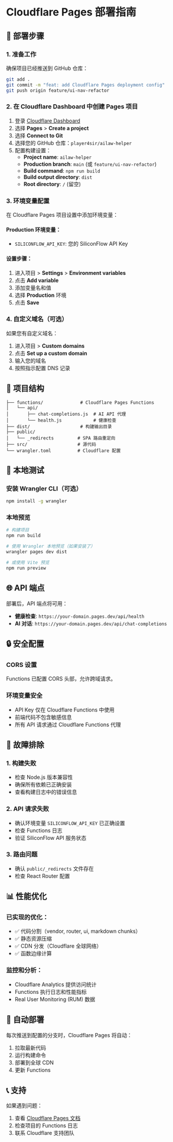# Cloudflare Pages 部署指南

## 🚀 部署步骤

### 1. 准备工作
确保项目已经推送到 GitHub 仓库：
```bash
git add .
git commit -m "feat: add Cloudflare Pages deployment config"
git push origin feature/ui-nav-refactor
```

### 2. 在 Cloudflare Dashboard 中创建 Pages 项目

1. 登录 [Cloudflare Dashboard](https://dash.cloudflare.com/)
2. 选择 **Pages** > **Create a project**
3. 选择 **Connect to Git**
4. 选择您的 GitHub 仓库：`player4sir/ailaw-helper`
5. 配置构建设置：
   - **Project name**: `ailaw-helper`
   - **Production branch**: `main` (或 `feature/ui-nav-refactor`)
   - **Build command**: `npm run build`
   - **Build output directory**: `dist`
   - **Root directory**: `/` (留空)

### 3. 环境变量配置

在 Cloudflare Pages 项目设置中添加环境变量：

#### Production 环境变量：
- `SILICONFLOW_API_KEY`: 您的 SiliconFlow API Key

#### 设置步骤：
1. 进入项目 > **Settings** > **Environment variables**
2. 点击 **Add variable**
3. 添加变量名和值
4. 选择 **Production** 环境
5. 点击 **Save**

### 4. 自定义域名（可选）

如果您有自定义域名：
1. 进入项目 > **Custom domains**
2. 点击 **Set up a custom domain**
3. 输入您的域名
4. 按照指示配置 DNS 记录

## 📁 项目结构

```
├── functions/              # Cloudflare Pages Functions
│   └── api/
│       ├── chat-completions.js  # AI API 代理
│       └── health.js            # 健康检查
├── dist/                   # 构建输出目录
├── public/
│   └── _redirects         # SPA 路由重定向
├── src/                   # 源代码
└── wrangler.toml          # Cloudflare 配置
```

## 🔧 本地测试

### 安装 Wrangler CLI（可选）
```bash
npm install -g wrangler
```

### 本地预览
```bash
# 构建项目
npm run build

# 使用 Wrangler 本地预览（如果安装了）
wrangler pages dev dist

# 或使用 Vite 预览
npm run preview
```

## 🌐 API 端点

部署后，API 端点将可用：
- **健康检查**: `https://your-domain.pages.dev/api/health`
- **AI 对话**: `https://your-domain.pages.dev/api/chat-completions`

## 🔒 安全配置

### CORS 设置
Functions 已配置 CORS 头部，允许跨域请求。

### 环境变量安全
- API Key 仅在 Cloudflare Functions 中使用
- 前端代码不包含敏感信息
- 所有 API 请求通过 Cloudflare Functions 代理

## 🚨 故障排除

### 1. 构建失败
- 检查 Node.js 版本兼容性
- 确保所有依赖已正确安装
- 查看构建日志中的错误信息

### 2. API 请求失败
- 确认环境变量 `SILICONFLOW_API_KEY` 已正确设置
- 检查 Functions 日志
- 验证 SiliconFlow API 服务状态

### 3. 路由问题
- 确认 `public/_redirects` 文件存在
- 检查 React Router 配置

## 📊 性能优化

### 已实现的优化：
- ✅ 代码分割（vendor, router, ui, markdown chunks）
- ✅ 静态资源压缩
- ✅ CDN 分发（Cloudflare 全球网络）
- ✅ 函数边缘计算

### 监控和分析：
- Cloudflare Analytics 提供访问统计
- Functions 执行日志和性能指标
- Real User Monitoring (RUM) 数据

## 🔄 自动部署

每次推送到配置的分支时，Cloudflare Pages 将自动：
1. 拉取最新代码
2. 运行构建命令
3. 部署到全球 CDN
4. 更新 Functions

## 📞 支持

如果遇到问题：
1. 查看 [Cloudflare Pages 文档](https://developers.cloudflare.com/pages/)
2. 检查项目的 Functions 日志
3. 联系 Cloudflare 支持团队

